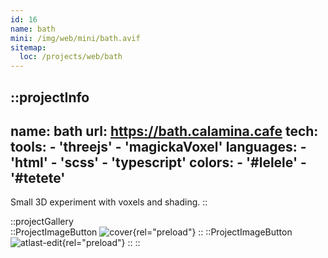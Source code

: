 ```yaml
---
id: 16
name: bath
mini: /img/web/mini/bath.avif
sitemap:
  loc: /projects/web/bath
---
```


::projectInfo
---
name: bath
url: https://bath.calamina.cafe
tech: 
    tools:
      - 'threejs'
      - 'magickaVoxel'
    languages:
      - 'html'
      - 'scss'
      - 'typescript'
    colors:
      - '#lelele'
      - '#tetete'
---
Small 3D experiment with voxels and shading.
::

::projectGallery  
  ::ProjectImageButton
    ![cover](/img/web/bath.avif){rel="preload"}
  ::
  ::ProjectImageButton
    ![atlast-edit](/img/web/bath/bath-alt.avif){rel="preload"}
  :: 
::

<!-- ::projectFeatures
:: -->